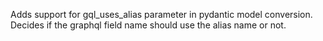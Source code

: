 Adds support for gql_uses_alias parameter in pydantic model conversion.
Decides if the graphql field name should use the alias name or not.
